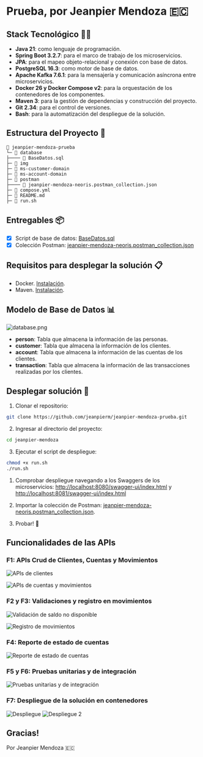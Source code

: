 # Prueba, por Jeanpier Mendoza 🇪🇨

## Stack Tecnológico 🧑‍💻

- **Java 21**: como lenguaje de programación.
- **Spring Boot 3.2.7**: para el marco de trabajo de los microservicios.
- **JPA**: para el mapeo objeto-relacional y conexión con base de datos.
- **PostgreSQL 16.3**: como motor de base de datos.
- **Apache Kafka 7.6.1**: para la mensajería y comunicación asíncrona entre microservicios.
- **Docker 26 y Docker Compose v2**: para la orquestación de los contenedores de los componentes.
- **Maven 3**: para la gestión de dependencias y construcción del proyecto.
- **Git 2.34**: para el control de versiones.
- **Bash**: para la automatización del despliegue de la solución.

## Estructura del Proyecto 📂

```
📂 jeanpier-mendoza-prueba
└─ 📂 database
├──── 📄 BaseDatos.sql
├─ 📂 img
├─ 📂 ms-customer-domain
├─ 📂 ms-account-domain
├─ 📂 postman
├──── 📄 jeanpier-mendoza-neoris.postman_collection.json
├─ 📄 compose.yml
├─ 📄 README.md
├─ 📑 run.sh
```

## Entregables 📦

- [x] Script de base de datos: [BaseDatos.sql](database/BaseDatos.sql)
- [x] Colección Postman: [jeanpier-mendoza-neoris.postman_collection.json](postman/jeanpier-mendoza-neoris.postman_collection.json)

## Requisitos para desplegar la solución 📋

- Docker. [Instalación](https://docs.docker.com/get-docker/).
- Maven. [Instalación](https://maven.apache.org/install.html).

## Modelo de Base de Datos 📊

![database.png](img/database.png)

- **person**: Tabla que almacena la información de las personas.
- **customer**: Tabla que almacena la información de los clientes.
- **account**: Tabla que almacena la información de las cuentas de los clientes.
- **transaction**: Tabla que almacena la información de las transacciones realizadas por los clientes.

## Desplegar solución 🚀

1. Clonar el repositorio:

```bash
git clone https://github.com/jeanpierm/jeanpier-mendoza-prueba.git
```

2. Ingresar al directorio del proyecto:

```bash
cd jeanpier-mendoza
```

3. Ejecutar el script de despliegue:

```bash
chmod +x run.sh
./run.sh
```

1. Comprobar despliegue navegando a los Swaggers de los microservicios: <http://localhost:8080/swagger-ui/index.html> y <http://localhost:8081/swagger-ui/index.html>

2. Importar la colección de Postman: [jeanpier-mendoza-neoris.postman_collection.json](postman/jeanpier-mendoza-neoris.postman_collection.json).

3. Probar! 🎉

## Funcionalidades de las APIs

### F1: APIs Crud de Clientes, Cuentas y Movimientos

![APIs de clientes](img/clientes-apis.png)

![APIs de cuentas y movimientos](img/cuentas-apis.png)

### F2 y F3: Validaciones y registro en movimientos

![Validación de saldo no disponible](img/saldo-no-disponible.png)

![Registro de movimientos](img/registro-movimientos.png)

### F4: Reporte de estado de cuentas

![Reporte de estado de cuentas](img/reporte-estado-cuentas.png)

### F5 y F6: Pruebas unitarias y de integración

![Pruebas unitarias y de integración](img/ms-tests.png)

### F7: Despliegue de la solución en contenedores

![Despliegue](img/deploy.png)
![Despliegue 2](img/deploy2.png)

## Gracias!

Por Jeanpier Mendoza 🇪🇨

